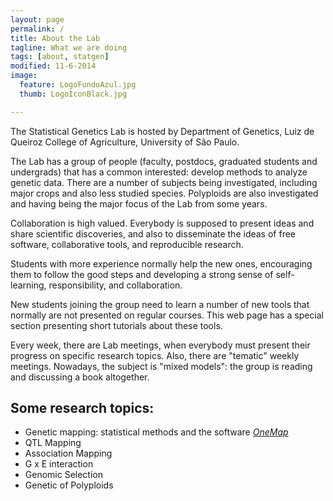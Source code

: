 ```yaml
---
layout: page
permalink: /
title: About the Lab
tagline: What we are doing
tags: [about, statgen]
modified: 11-6-2014
image:
  feature: LogoFundoAzul.jpg
  thumb: LogoIconBlack.jpg

---
```


The Statistical Genetics Lab is hosted by Department of Genetics,
Luiz de Queiroz College of Agriculture, University of São Paulo.

The Lab has a group of people (faculty, postdocs, graduated students
and undergrads) that has a common interested: develop methods to
analyze genetic data. There are a number of subjects being
investigated, including major crops and also less studied species.
Polyploids are also investigated and having being the major focus of
the Lab from some years.

Collaboration is high valued. Everybody is supposed to present ideas
and share scientific discoveries, and also to disseminate the ideas of
free software, collaborative tools, and reproducible research.

Students with more experience normally help the new ones, encouraging
them to follow the good steps and developing a strong sense of
self-learning, responsibility, and collaboration.

New students joining the group need to learn a number of new tools
that normally are not presented on regular courses. This web page has
a special section presenting short tutorials about these tools.

Every week, there are Lab meetings, when everybody must present their
progress on specific research topics. Also, there are "tematic" weekly
meetings. Nowadays, the subject is "mixed models": the group is
reading and discussing a book altogether.

## Some research topics:

* Genetic mapping: statistical methods and the software
  [_OneMap_](http://cran.r-project.org/web/packages/onemap/index.html)
* QTL Mapping
* Association Mapping
* G x E interaction
* Genomic Selection
* Genetic of Polyploids
